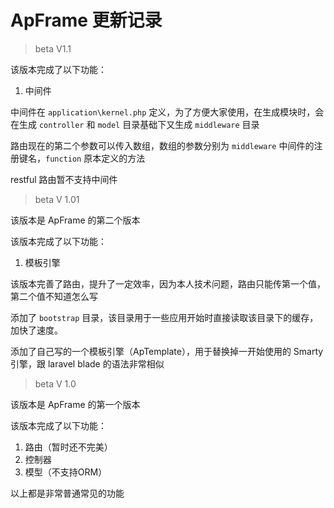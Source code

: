 # ApFrame 更新记录

> beta V1.1

该版本完成了以下功能：

1. 中间件

中间件在 `application\kernel.php` 定义，为了方便大家使用，在生成模块时，会在生成 `controller` 和 `model` 目录基础下又生成 `middleware` 目录

路由现在的第二个参数可以传入数组，数组的参数分别为 `middleware` 中间件的注册键名，`function` 原本定义的方法

restful 路由暂不支持中间件

> beta V 1.01

该版本是 ApFrame 的第二个版本

该版本完成了以下功能：

1. 模板引擎

该版本完善了路由，提升了一定效率，因为本人技术问题，路由只能传第一个值，第二个值不知道怎么写

添加了 `bootstrap` 目录，该目录用于一些应用开始时直接读取该目录下的缓存，加快了速度。

添加了自己写的一个模板引擎（ApTemplate），用于替换掉一开始使用的 Smarty 引擎，跟 laravel blade 的语法非常相似

> beta V 1.0

该版本是 ApFrame 的第一个版本

该版本完成了以下功能：

1. 路由（暂时还不完美）
2. 控制器
3. 模型（不支持ORM）

以上都是非常普通常见的功能

